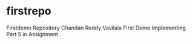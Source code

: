 # firstrepo
Firstdemo Repository 
Chandan Reddy Vavilala
First Demo
Implementing Part 5 in Assignment .
